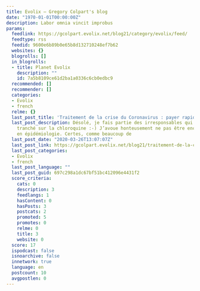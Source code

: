 ```yaml
---
title: Evolix – Gregory Colpart's blog
date: "1970-01-01T00:00:00Z"
description: Labor omnia vincit improbus
params:
  feedlink: https://gcolpart.evolix.net/blog21/category/evolix/feed/
  feedtype: rss
  feedid: 9600e6b89b0e65b8d132710248ef7b62
  websites: {}
  blogrolls: []
  in_blogrolls:
  - title: Planet Evolix
    description: ""
    id: 7a5b8109ce61d2ba1a0336c6cb0edbc9
  recommended: []
  recommender: []
  categories:
  - Evolix
  - french
  relme: {}
  last_post_title: 'Traitement de la crise du Coronavirus : payer rapidement ses fournisseurs'
  last_post_description: Désolé, je fais partie des irresponsables qui n’ont pas d’avis
    tranché sur la chloroquine :-) J’avoue honteusement ne pas être encore expert
    en épidémiologie. Certes, comme beaucoup de
  last_post_date: "2020-03-26T13:07:07Z"
  last_post_link: https://gcolpart.evolix.net/blog21/traitement-de-la-crise-du-coronavirus-payer-rapidement-ses-fournisseurs/
  last_post_categories:
  - Evolix
  - french
  last_post_language: ""
  last_post_guid: 697c298a1dc67bf51bc412096e4431f2
  score_criteria:
    cats: 0
    description: 3
    feedlangs: 1
    hasContent: 0
    hasPosts: 3
    postcats: 2
    promoted: 5
    promotes: 0
    relme: 0
    title: 3
    website: 0
  score: 17
  ispodcast: false
  isnoarchive: false
  innetwork: true
  language: en
  postcount: 10
  avgpostlen: 0
---
```

